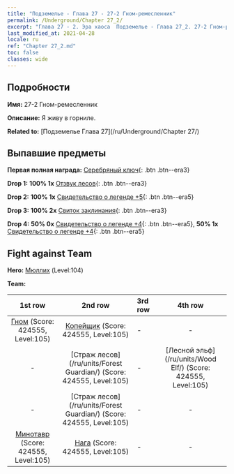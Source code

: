 ```yaml
---
title: "Подземелье - Глава 27 - 27-2 Гном-ремесленник"
permalink: /Underground/Chapter 27_2/
excerpt: "Глава 27 - 2. Эра хаоса  Подземелье - Глава 27_2. 27-2 Гном-ремесленник"
last_modified_at: 2021-04-28
locale: ru
ref: "Chapter 27_2.md"
toc: false
classes: wide
---
```


## Подробности

 **Имя:** 27-2 Гном-ремесленник

 **Описание:** Я живу в горниле.

 **Related to:** [Подземелье Глава 27](/ru/Underground/Chapter 27/)

## Выпавшие предметы

 **Первая полная награда:** [Серебряный ключ](/ItemsRU/con_693/){: .btn .btn--era3}

 **Drop 1:** **100% 1x** [Отзвук лесов](/ItemsRU/her_465/){: .btn .btn--era3}

 **Drop 2:** **100% 1x** [Свидетельство о легенде +5](/ItemsRU/mat_102/){: .btn .btn--era5}

 **Drop 3:** **100% 2x** [Свиток заклинания](/ItemsRU/con_694/){: .btn .btn--era3}

 **Drop 4:** **50% 0x** [Свидетельство о легенде +4](/ItemsRU/mat_95/){: .btn .btn--era5}, **50% 1x** [Свидетельство о легенде +4](/ItemsRU/mat_95/){: .btn .btn--era5}


## Fight against Team
 **Hero:** [Мюллих](/ru/heroes/Mullich/) (Level:104)

 **Team:**


  | 1st row | 2nd row | 3rd row | 4th row |
  |:----:|:----:|:----|:----:|
  | [Гном](/ru/units/Dwarf/) (Score: 424555, Level:105)  | [Копейщик](/ru/units/Pikeman/) (Score: 424555, Level:105)  | - | - |
  | - | [Страж лесов](/ru/units/Forest Guardian/) (Score: 424555, Level:105)  | - | [Лесной эльф](/ru/units/Wood Elf/) (Score: 424555, Level:105)  |
  | - | [Страж лесов](/ru/units/Forest Guardian/) (Score: 424555, Level:105)  | - | - |
  | [Минотавр](/ru/units/Minotaur/) (Score: 424555, Level:105)  | [Нага](/ru/units/Naga/) (Score: 424555, Level:105)  | - | - |


